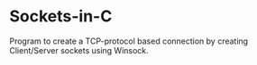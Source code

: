 # Sockets-in-C

Program to create a TCP-protocol based connection by creating Client/Server sockets using Winsock.
